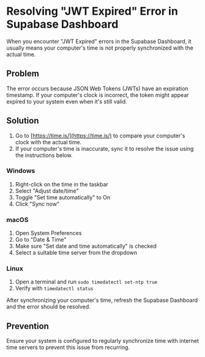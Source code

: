 # Resolving "JWT Expired" Error in Supabase Dashboard

When you encounter "JWT Expired" errors in the Supabase Dashboard, it usually means your computer's time is not properly synchronized with the actual time.

## Problem

The error occurs because JSON Web Tokens (JWTs) have an expiration timestamp. If your computer's clock is incorrect, the token might appear expired to your system even when it's still valid.

## Solution

1. Go to [https://time.is/](https://time.is/) to compare your computer's clock with the actual time.
2. If your computer's time is inaccurate, sync it to resolve the issue using the instructions below.

### Windows
1. Right-click on the time in the taskbar
2. Select "Adjust date/time"
3. Toggle "Set time automatically" to On
4. Click "Sync now"

### macOS
1. Open System Preferences
2. Go to "Date & Time"
3. Make sure "Set date and time automatically" is checked
4. Select a suitable time server from the dropdown

### Linux
1. Open a terminal and run `sudo timedatectl set-ntp true`
2. Verify with `timedatectl status`

After synchronizing your computer's time, refresh the Supabase Dashboard and the error should be resolved.

## Prevention

Ensure your system is configured to regularly synchronize time with internet time servers to prevent this issue from recurring.
